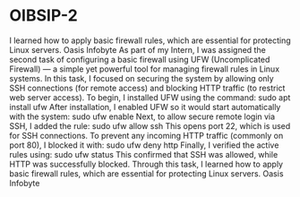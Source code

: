 # OIBSIP-2
I learned how to apply basic firewall rules, which are essential for protecting Linux servers. Oasis Infobyte
As part of my Intern, I was assigned the second task of configuring a basic firewall using UFW (Uncomplicated Firewall) — a simple yet powerful tool for managing firewall rules in Linux systems. In this task, I focused on securing the system by allowing only SSH connections (for remote access) and blocking HTTP traffic (to restrict web server access). To begin, I installed UFW using the command: sudo apt install ufw After installation, I enabled UFW so it would start automatically with the system: sudo ufw enable Next, to allow secure remote login via SSH, I added the rule: sudo ufw allow ssh This opens port 22, which is used for SSH connections. To prevent any incoming HTTP traffic (commonly on port 80), I blocked it with:  sudo ufw deny http Finally, I verified the active rules using: sudo ufw status This confirmed that SSH was allowed, while HTTP was successfully blocked. Through this task, I learned how to apply basic firewall rules, which are essential for protecting Linux servers. Oasis Infobyte

